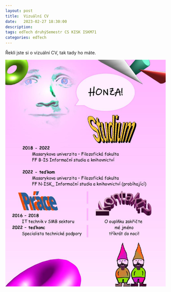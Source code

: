 ```yaml
---
layout: post
title:  Vizuální CV
date:   2023-02-27 18:30:00
description: 
tags: edTech druhýSemestr CS KISK ISKM71
categories: edTech
---
```


Řekli jste si o vizuální CV, tak tady ho máte.

<img src="/assets/img/VCV.jpg" alt="Vizuální CV, pokud ho nevidíte o moc jste nepřišli.">